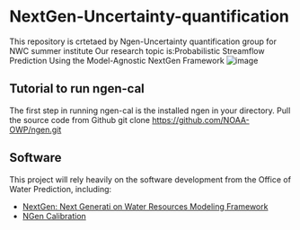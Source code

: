 # NextGen-Uncertainty-quantification
This repository is crtetaed by Ngen-Uncertainty quantification group for NWC summer institute
Our research topic is:Probabilistic Streamflow Prediction Using the Model-Agnostic NextGen Framework
![image](https://github.com/Rezamorovati/NextGen-Uncertainty-quantification/assets/123911532/2c3ceb8d-e450-4368-b5af-cc466be91b19)

## Tutorial to run ngen-cal
The first step in running ngen-cal is the installed ngen in your directory.
Pull the source code from Github
git clone https://github.com/NOAA-OWP/ngen.git

## Software
This project will rely heavily on the software development from the Office of Water Prediction, including:
- [NextGen: Next Generati
on Water Resources Modeling Framework](https://github.com/NOAA-OWP/ngen)
- [NGen Calibration](https://github.com/NOAA-OWP/ngen-cal)


